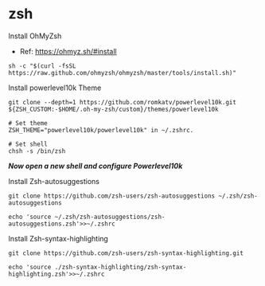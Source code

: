 # zsh

Install OhMyZsh
* Ref: https://ohmyz.sh/#install

```
sh -c "$(curl -fsSL https://raw.github.com/ohmyzsh/ohmyzsh/master/tools/install.sh)"
```

Install powerlevel10k Theme
```
git clone --depth=1 https://github.com/romkatv/powerlevel10k.git ${ZSH_CUSTOM:-$HOME/.oh-my-zsh/custom}/themes/powerlevel10k

# Set theme
ZSH_THEME="powerlevel10k/powerlevel10k" in ~/.zshrc.

# Set shell
chsh -s /bin/zsh
```

___Now open a new shell and configure Powerlevel10k___

Install Zsh-autosuggestions
```
git clone https://github.com/zsh-users/zsh-autosuggestions ~/.zsh/zsh-autosuggestions

echo 'source ~/.zsh/zsh-autosuggestions/zsh-autosuggestions.zsh'>>~/.zshrc
```

Install Zsh-syntax-highlighting
```
git clone https://github.com/zsh-users/zsh-syntax-highlighting.git

echo 'source ./zsh-syntax-highlighting/zsh-syntax-highlighting.zsh'>>~/.zshrc
```

